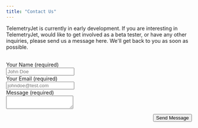 ```yaml
---
title: "Contact Us"
---
```


TelemetryJet is currently in early development.
If you are interesting in TelemetryJet, would like to get involved as a beta tester, or have any other inquiries, please send us a message here. We'll get back to you as soon as possible.

<br/>

<form name="contact" method="POST" data-netlify="true">
    <div class="bp3-form-group">
        <label class="bp3-label" for="name-input">
            Your Name
            <span class="bp3-text-muted">(required)</span>
        </label>
        <div class="bp3-form-content">
            <div class="bp3-input-group">
                <span class="bp3-icon bp3-icon-person"></span>
                <input name="name" id="name-input" type="text" class="bp3-input bp3-fill" placeholder="John Doe" dir="auto" /> 
            </div>
        </div>
    </div>
    <div class="bp3-form-group">
        <label class="bp3-label" for="email-input">
            Your Email
            <span class="bp3-text-muted">(required)</span>
        </label>
        <div class="bp3-form-content">
            <div class="bp3-input-group">
                <span class="bp3-icon bp3-icon-envelope"></span>
                <input name="email" id="email-input" type="text" class="bp3-input bp3-fill" placeholder="johndoe@test.com" dir="auto" /> 
            </div>
        </div>
    </div>
    <div class="bp3-form-group">
        <label class="bp3-label" for="message-input">
            Message
            <span class="bp3-text-muted">(required)</span>
        </label>
        <div class="bp3-form-content">
            <div class="bp3-input-group">
                <textarea name="message" id="message-input" class="bp3-input bp3-fill" dir="auto"></textarea>
            </div>
        </div>
    </div>
    <p style="float: right;">
        <button class="bp3-button bp3-intent-primary bp3-icon-arrow-right" type="submit">Send Message</button>
    </p>
</form>